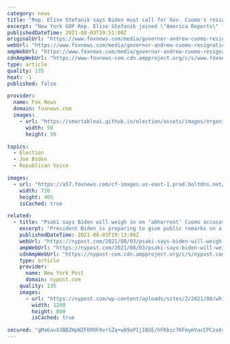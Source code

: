 ```yaml
---
category: news
title: "Rep. Elise Stefanik says Biden must call for Gov. Cuomo's resignation"
excerpt: "New York GOP Rep. Elise Stefanik joined \"America Reports\" following the breaking news that the New York Attorney general found that Governor Andrew Cuomo sexually harassed multiple women, violating state and federal laws."
publishedDateTime: 2021-08-03T19:51:00Z
originalUrl: "https://www.foxnews.com/media/governor-andrew-cuomo-resignation-elise-stefanik"
webUrl: "https://www.foxnews.com/media/governor-andrew-cuomo-resignation-elise-stefanik"
ampWebUrl: "https://www.foxnews.com/media/governor-andrew-cuomo-resignation-elise-stefanik.amp"
cdnAmpWebUrl: "https://www-foxnews-com.cdn.ampproject.org/c/s/www.foxnews.com/media/governor-andrew-cuomo-resignation-elise-stefanik.amp"
type: article
quality: 135
heat: -1
published: false

provider:
  name: Fox News
  domain: foxnews.com
  images:
    - url: "https://smartableai.github.io/election/assets/images/organizations/foxnews.com-50x50.jpg"
      width: 50
      height: 50

topics:
  - Election
  - Joe Biden
  - Republican Voice

images:
  - url: "https://a57.foxnews.com/cf-images.us-east-1.prod.boltdns.net/v1/static/694940094001/262bdae6-ea59-45c3-aad1-1b68d408f5fc/e68c58ee-1373-49d8-be38-6369a2b383a5/1280x720/match/720/405/image.jpg?ve=1&tl=1"
    width: 720
    height: 405
    isCached: true

related:
  - title: "Psaki says Biden will weigh in on ‘abhorrent’ Cuomo accusations ‘later’"
    excerpt: "President Biden is preparing to give public remarks on a devastating report that found Gov. Andrew Cuomo sexually harassed 11 women, White House Press Secretary Jen Psaki said."
    publishedDateTime: 2021-08-03T19:13:00Z
    webUrl: "https://nypost.com/2021/08/03/psaki-says-biden-will-weigh-in-on-cuomo-accusations-later/"
    ampWebUrl: "https://nypost.com/2021/08/03/psaki-says-biden-will-weigh-in-on-cuomo-accusations-later/amp/"
    cdnAmpWebUrl: "https://nypost-com.cdn.ampproject.org/c/s/nypost.com/2021/08/03/psaki-says-biden-will-weigh-in-on-cuomo-accusations-later/amp/"
    type: article
    provider:
      name: New York Post
      domain: nypost.com
    quality: 135
    images:
      - url: "https://nypost.com/wp-content/uploads/sites/2/2021/08/white-house-cuomo-hp.jpg?quality=90&strip=all&w=1200"
        width: 1200
        height: 800
        isCached: true

secured: "gMa6avX3BBZHpNZF09OF0vrSZq+w89oPIj1BSE/hFKbic7KFmymVacCPCzaXsR0g/4ivleW+e3GD9tqsSOyhoc2Wr3OSwvywFISaxuUqMgwZZGjSgOPEwT+P/wAqWvNerdZlpt5yKKctTEGbucNpNH9kUpgq/QWNKHq84odgNlusHscbxPRTaSybIhXnKNYhtUYQvF4ONA1Q7LYLWxVQfqedhy/BjILeqBnDPQftPgHWoTJsFFVpygBbqU4eK7KMe9gzUmm7Db4Jn/nztDJVGvJONpEAVFcK0QyWDoAee4jZCzwhQoDLcd4kqa3ZFRCinreekel6ydt3HY4gAE9nbwBIK76tw/uRj4Zu3d1nR3o=;kAAx1g9TlMXwyaEmYtaVEQ=="
---
```


